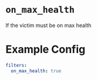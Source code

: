 # `on_max_health`

If the victim must be on max health

# Example Config
```yaml
filters:
  on_max_health: true
```
